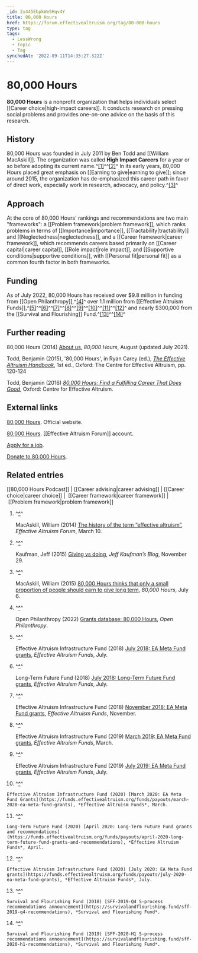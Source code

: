 ```yaml
---
_id: 2x445EbpkWeSHqv4Y
title: 80,000 Hours
href: https://forum.effectivealtruism.org/tag/80-000-hours
type: tag
tags:
  - LessWrong
  - Topic
  - Tag
synchedAt: '2022-09-11T14:35:27.322Z'
---
```

# 80,000 Hours

**80,000 Hours** is a nonprofit organization that helps individuals select [[Career choice|high-impact careers]]. It conducts research on pressing social problems and provides one-on-one advice on the basis of this research.

History
-------

80,000 Hours was founded in July 2011 by Ben Todd and [[William MacAskill]]. The organization was called **High Impact Careers** for a year or so before adopting its current name.^[\[1\]](#fn5u551jydpx9)^^[\[2\]](#fn5i5g5nqlq0g)^ In its early years, 80,000 Hours placed great emphasis on [[Earning to give|earning to give]]; since around 2015, the organization has de-emphasized this career path in favor of direct work, especially work in research, advocacy, and policy.^[\[3\]](#fn8az4rstzww2)^

Approach
--------

At the core of 80,000 Hours' rankings and recommendations are two main "frameworks": a [[Problem framework|problem framework]], which ranks problems in terms of [[Importance|importance]], [[Tractability|tractability]] and [[Neglectedness|neglectedness]], and a [[Career framework|career framework]], which recommends careers based primarily on [[Career capital|career capital]], [[Role impact|role impact]], and [[Supportive conditions|supportive conditions]], with [[Personal fit|personal fit]] as a common fourth factor in both frameworks.

Funding
-------

As of July 2022, 80,000 Hours has received over $9.8 million in funding from [[Open Philanthropy]],^[\[4\]](#fnawqiwiim2ft)^ over 1.1 million from [[Effective Altruism Funds]],^[\[5\]](#fn7vlfy6cj96v)^^[\[6\]](#fn7e0vyumckwe)^^[\[7\]](#fnpz4iltcv1ij)^^[\[8\]](#fn7x4uwbj3wo)^^[\[9\]](#fnue7uy27i1gn)^^[\[10\]](#fn4sndugscned)^^[\[11\]](#fnoaj93vpllqj)^^[\[12\]](#fn2wr3k8ef3hu)^ and nearly $300,000 from the [[Survival and Flourishing]] Fund.^[\[13\]](#fnmgnltltvy48)^^[\[14\]](#fn1eoa6wwdb7e)^

Further reading
---------------

80,000 Hours (2014) [About us](https://80000hours.org/about/), *80,000 Hours*, August (updated July 2021).

Todd, Benjamin (2015), '80,000 Hours', in Ryan Carey (ed.), [*The Effective Altruism Handbook*](http://www.stafforini.com/docs/Carey%20-%20The%20effective%20altruism%20handbook.pdf), 1st ed., Oxford: The Centre for Effective Altruism, pp. 120-124

Todd, Benjamin (2016) [*80,000 Hours: Find a Fulfilling Career That Does Good*](https://en.wikipedia.org/wiki/Special:BookSources/9781537324005), Oxford: Centre for Effective Altruism.

External links
--------------

[80,000 Hours](https://80000hours.org/). Official website.

[80,000 Hours](https://forum.effectivealtruism.org/users/80000_hours). [[Effective Altruism Forum]] account.

[Apply for a job](https://80000hours.org/about/work-with-us/). 

[Donate to 80,000 Hours](https://80000hours.org/support-us/donate/).

Related entries
---------------

[[80,000 Hours Podcast]] | [[Career advising|career advising]] | [[Career choice|career choice]] |  [[Career framework|career framework]] |  [[Problem framework|problem framework]] 

1.  ^**[^](#fnref5u551jydpx9)**^
    
    MacAskill, William (2014) [The history of the term “effective altruism”](https://forum.effectivealtruism.org/posts/9a7xMXoSiQs3EYPA2/the-history-of-the-term-effective-altruism), *Effective Altruism Forum*, March 10.
    
2.  ^**[^](#fnref5i5g5nqlq0g)**^
    
    Kaufman, Jeff (2015) [Giving vs doing](https://www.jefftk.com/p/giving-vs-doing), *Jeff Kaufman’s Blog*, November 29.
    
3.  ^**[^](#fnref8az4rstzww2)**^
    
    MacAskill, William (2015) [80,000 Hours thinks that only a small proportion of people should earn to give long term](https://80000hours.org/2015/07/80000-hours-thinks-that-only-a-small-proportion-of-people-should-earn-to-give-long-term/), *80,000 Hours*, July 6.
    
4.  ^**[^](#fnrefawqiwiim2ft)**^
    
    Open Philanthropy (2022) [Grants database: 80,000 Hours](https://www.openphilanthropy.org/grants/?q=&organization-name=80000-hours), *Open Philanthropy*.
    
5.  ^**[^](#fnref7vlfy6cj96v)**^
    
    Effective Altruism Infrastructure Fund (2018) [July 2018: EA Meta Fund grants](https://funds.effectivealtruism.org/funds/payouts/july-2018-ea-meta-fund-grants), *Effective Altruism Funds*, July.
    
6.  ^**[^](#fnref7e0vyumckwe)**^
    
    Long-Term Future Fund (2018) [July 2018: Long-Term Future Fund grants](https://funds.effectivealtruism.org/funds/payouts/july-2018-long-term-future-fund-grants), *Effective Altruism Funds*, July.
    
7.  ^**[^](#fnrefpz4iltcv1ij)**^
    
    Effective Altruism Infrastructure Fund (2018) [November 2018: EA Meta Fund grants](https://funds.effectivealtruism.org/funds/payouts/november-2018-ea-meta-fund-grants), *Effective Altruism Funds*, November.
    
8.  ^**[^](#fnref7x4uwbj3wo)**^
    
    Effective Altruism Infrastructure Fund (2019) [March 2019: EA Meta Fund grants](https://funds.effectivealtruism.org/funds/payouts/march-2019-ea-meta-fund-grants), *Effective Altruism Funds*, March.
    
9.  ^**[^](#fnrefue7uy27i1gn)**^
    
    Effective Altruism Infrastructure Fund (2019) [July 2019: EA Meta Fund grants](https://funds.effectivealtruism.org/funds/payouts/july-2019-ea-meta-fund-grants), *Effective Altruism Funds*, July.
    
10.  ^**[^](#fnref4sndugscned)**^
    
    Effective Altruism Infrastructure Fund (2020) [March 2020: EA Meta Fund Grants](https://funds.effectivealtruism.org/funds/payouts/march-2020-ea-meta-fund-grants), *Effective Altruism Funds*, March.
    
11.  ^**[^](#fnrefoaj93vpllqj)**^
    
    Long-Term Future Fund (2020) [April 2020: Long-Term Future Fund grants and recommendations](https://funds.effectivealtruism.org/funds/payouts/april-2020-long-term-future-fund-grants-and-recommendations), *Effective Altruism Funds*, April.
    
12.  ^**[^](#fnref2wr3k8ef3hu)**^
    
    Effective Altruism Infrastructure Fund (2020) [July 2020: EA Meta Fund grants](https://funds.effectivealtruism.org/funds/payouts/july-2020-ea-meta-fund-grants), *Effective Altruism Funds*, July.
    
13.  ^**[^](#fnrefmgnltltvy48)**^
    
    Survival and Flourishing Fund (2018) [SFF-2019-Q4 S-process recommendations announcement](https://survivalandflourishing.fund/sff-2019-q4-recommendations), *Survival and Flourishing Fund*.
    
14.  ^**[^](#fnref1eoa6wwdb7e)**^
    
    Survival and Flourishing Fund (2019) [SFF-2020-H1 S-process recommendations announcement](https://survivalandflourishing.fund/sff-2020-h1-recommendations), *Survival and Flourishing Fund*.
